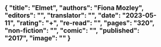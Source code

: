 {
 "title": "Elmet",
 "authors": "Fiona Mozley",
 "editors": "",
 "translator": "",
 "date": "2023-05-11",
 "rating": "+",
 "re-read": "",
 "pages": "320",
 "non-fiction": "",
 "comic": "",
 "published": "2017",
 "image": ""
}
---


